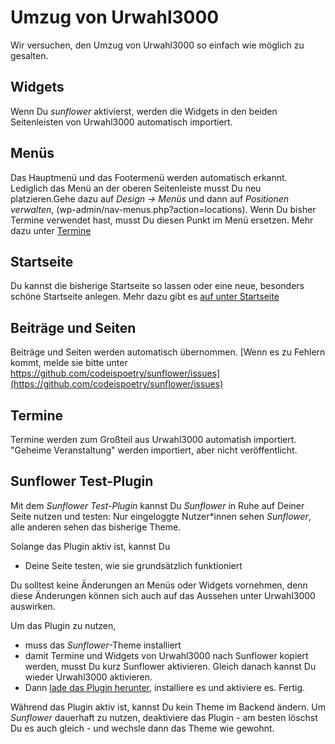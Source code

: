 # Umzug von Urwahl3000

Wir versuchen, den Umzug von Urwahl3000 so einfach wie möglich zu gesalten.

## Widgets
Wenn Du *sunflower* aktivierst, werden die Widgets in den beiden Seitenleisten von Urwahl3000 automatisch importiert.

## Menüs
Das Hauptmenü und das Footermenü werden automatisch erkannt. Lediglich das Menü an der oberen Seitenleiste musst Du neu platzieren.Gehe dazu auf *Design -> Menüs* und dann auf *Positionen verwalten*, (wp-admin/nav-menus.php?action=locations).
Wenn Du bisher Termine verwendet hast, musst Du diesen Punkt im Menü ersetzen. Mehr dazu unter [Termine](events.md#ubersichtsseite-im-menu-einfugen)

## Startseite
Du kannst die bisherige Startseite so lassen oder eine neue, besonders schöne Startseite anlegen. Mehr dazu gibt es
[auf unter Startseite](homepage.md)

## Beiträge und Seiten 
Beiträge und Seiten werden automatisch übernommen. [Wenn es zu Fehlern kommt, melde sie bitte unter https://github.com/codeispoetry/sunflower/issues](https://github.com/codeispoetry/sunflower/issues)

## Termine
Termine werden zum Großteil aus Urwahl3000 automatish importiert.
"Geheime Veranstaltung" werden importiert, aber nicht veröffentlicht.

## Sunflower Test-Plugin
Mit dem *Sunflower Test-Plugin* kannst Du *Sunflower* in Ruhe auf Deiner Seite nutzen und testen: Nur eingeloggte Nutzer*innen sehen *Sunflower*, alle anderen sehen das bisherige Theme.

Solange das Plugin aktiv ist, kannst Du

- Deine Seite testen, wie sie grundsätzlich funktioniert


Du solltest keine Änderungen an Menüs oder Widgets vornehmen, denn diese Änderungen können sich auch auf das Aussehen unter Urwahl3000 auswirken.

Um das Plugin zu nutzen, 

- muss das *Sunflower*-Theme installiert
- damit Termine und Widgets von Urwahl3000 nach Sunflower kopiert werden, musst Du kurz Sunflower aktivieren. Gleich danach kannst Du wieder Urwahl3000 aktivieren.
- Dann [lade das Plugin herunter](https://sunflower-theme.de/updateserver/sunflower-move.zip), installiere es und aktiviere es. Fertig.

Während das Plugin aktiv ist, kannst Du kein Theme im Backend ändern. Um *Sunflower* dauerhaft zu nutzen, deaktiviere das Plugin -  am besten löschst Du es auch gleich - und wechsle dann das Theme wie gewohnt. 